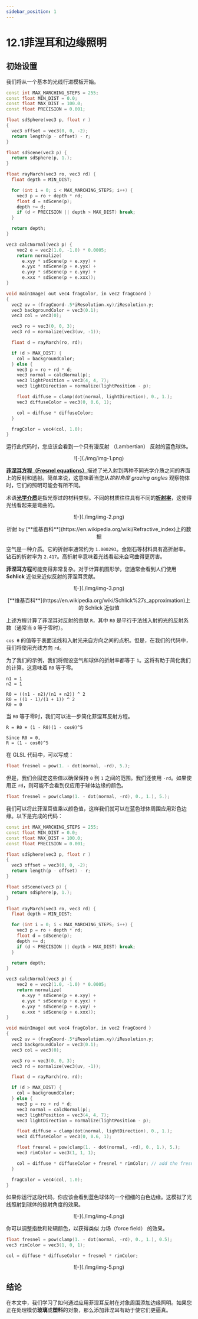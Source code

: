 ```yaml
---
sidebar_position: 1
---
```


# 12.1菲涅耳和边缘照明

## 初始设置

我们将从一个基本的光线行进模板开始。
```cpp
const int MAX_MARCHING_STEPS = 255;
const float MIN_DIST = 0.0;
const float MAX_DIST = 100.0;
const float PRECISION = 0.001;

float sdSphere(vec3 p, float r )
{
  vec3 offset = vec3(0, 0, -2);
  return length(p - offset) - r;
}

float sdScene(vec3 p) {
  return sdSphere(p, 1.);
}

float rayMarch(vec3 ro, vec3 rd) {
  float depth = MIN_DIST;

  for (int i = 0; i < MAX_MARCHING_STEPS; i++) {
    vec3 p = ro + depth * rd;
    float d = sdScene(p);
    depth += d;
    if (d < PRECISION || depth > MAX_DIST) break;
  }

  return depth;
}

vec3 calcNormal(vec3 p) {
    vec2 e = vec2(1.0, -1.0) * 0.0005;
    return normalize(
      e.xyy * sdScene(p + e.xyy) +
      e.yyx * sdScene(p + e.yyx) +
      e.yxy * sdScene(p + e.yxy) +
      e.xxx * sdScene(p + e.xxx));
}

void mainImage( out vec4 fragColor, in vec2 fragCoord )
{
  vec2 uv = (fragCoord-.5*iResolution.xy)/iResolution.y;
  vec3 backgroundColor = vec3(0.1);
  vec3 col = vec3(0);

  vec3 ro = vec3(0, 0, 3);
  vec3 rd = normalize(vec3(uv, -1));

  float d = rayMarch(ro, rd);

  if (d > MAX_DIST) {
    col = backgroundColor;
  } else {
    vec3 p = ro + rd * d;
    vec3 normal = calcNormal(p);
    vec3 lightPosition = vec3(4, 4, 7);
    vec3 lightDirection = normalize(lightPosition - p);

    float diffuse = clamp(dot(normal, lightDirection), 0., 1.);
    vec3 diffuseColor = vec3(0, 0.6, 1);

    col = diffuse * diffuseColor;
  }

  fragColor = vec4(col, 1.0);
}
```

运行此代码时，您应该会看到一个只有漫反射 （Lambertian） 反射的蓝色球体。

<p align="center">![-](./img/img-1.png)</p>

[**菲涅耳方程（Fresnel equations）**](https://en.wikipedia.org/wiki/Fresnel_equations)描述了光入射到两种不同光学介质之间的界面上的反射和透射。简单来说，这意味着当您从*掠射角度 grazing angles* 观察物体时，它们的照明可能会有所不同。

术语[**光学介质**](https://en.wikipedia.org/wiki/Medium_(optics))是指光穿过的材料类型。不同的材质往往具有不同的[**折射率**](https://en.wikipedia.org/wiki/Refractive_index)，这使得光线看起来是弯曲的。

<p align="center">![-](./img/img-2.png)</p>
<p align="center">折射 by [**维基百科**](https://en.wikipedia.org/wiki/Refractive_index)上的数据</p>

空气是一种介质。它的折射率通常约为 `1.000293`。金刚石等材料具有高折射率。钻石的折射率为 `2.417`。高折射率意味着光线看起来会弯曲得更厉害。

**菲涅耳方程**可能变得非常复杂。对于计算机图形学，您通常会看到人们使用 **Schlick** 近似来近似反射的菲涅耳贡献。
<p align="center">![-](./img/img-3.png)</p>
<p align="center">[**维基百科**](https://en.wikipedia.org/wiki/Schlick%27s_approximation)上的 Schlick 近似值</p>

上述方程计算了菲涅耳对反射的贡献 `R`，其中 `R0` 是平行于法线入射的光的反射系数（通常当 `θ` 等于零时）。

`cos θ` 的值等于表面法线和入射光来自方向之间的点积。但是，在我们的代码中，我们将使用光线方向 `rd`。

为了我们的示例，我们将假设空气和球体的折射率都等于 `1`。这将有助于简化我们的计算。这意味着 `R0` 等于零。

```
n1 = 1
n2 = 1

R0 = ((n1 - n2)/(n1 + n2)) ^ 2
R0 = ((1 - 1)/(1 + 1)) ^ 2
R0 = 0
```

当 `R0` 等于零时，我们可以进一步简化菲涅耳反射方程。

```
R = R0 + (1 - R0)(1 - cosθ)^5

Since R0 = 0,
R = (1 - cosθ)^5
```

在 GLSL 代码中，可以写成：

```cpp
float fresnel = pow(1. - dot(normal, -rd), 5.);
```

但是，我们会固定这些值以确保保持 `0` 到 `1` 之间的范围。我们还使用 `-rd`。如果使用正 `rd`，则可能不会看到仅应用于球体边缘的颜色。

```cpp
float fresnel = pow(clamp(1. - dot(normal, -rd), 0., 1.), 5.);
```

我们可以将此菲涅耳值乘以颜色值，这样我们就可以在蓝色球体周围应用彩色边缘。以下是完成的代码：

```cpp
const int MAX_MARCHING_STEPS = 255;
const float MIN_DIST = 0.0;
const float MAX_DIST = 100.0;
const float PRECISION = 0.001;

float sdSphere(vec3 p, float r )
{
  vec3 offset = vec3(0, 0, -2);
  return length(p - offset) - r;
}

float sdScene(vec3 p) {
  return sdSphere(p, 1.);
}

float rayMarch(vec3 ro, vec3 rd) {
  float depth = MIN_DIST;

  for (int i = 0; i < MAX_MARCHING_STEPS; i++) {
    vec3 p = ro + depth * rd;
    float d = sdScene(p);
    depth += d;
    if (d < PRECISION || depth > MAX_DIST) break;
  }

  return depth;
}

vec3 calcNormal(vec3 p) {
    vec2 e = vec2(1.0, -1.0) * 0.0005;
    return normalize(
      e.xyy * sdScene(p + e.xyy) +
      e.yyx * sdScene(p + e.yyx) +
      e.yxy * sdScene(p + e.yxy) +
      e.xxx * sdScene(p + e.xxx));
}

void mainImage( out vec4 fragColor, in vec2 fragCoord )
{
  vec2 uv = (fragCoord-.5*iResolution.xy)/iResolution.y;
  vec3 backgroundColor = vec3(0.1);
  vec3 col = vec3(0);

  vec3 ro = vec3(0, 0, 3);
  vec3 rd = normalize(vec3(uv, -1));

  float d = rayMarch(ro, rd);

  if (d > MAX_DIST) {
    col = backgroundColor;
  } else {
    vec3 p = ro + rd * d;
    vec3 normal = calcNormal(p);
    vec3 lightPosition = vec3(4, 4, 7);
    vec3 lightDirection = normalize(lightPosition - p);

    float diffuse = clamp(dot(normal, lightDirection), 0., 1.);
    vec3 diffuseColor = vec3(0, 0.6, 1);

    float fresnel = pow(clamp(1. - dot(normal, -rd), 0., 1.), 5.);
    vec3 rimColor = vec3(1, 1, 1);

    col = diffuse * diffuseColor + fresnel * rimColor; // add the fresnel contribution
  }

  fragColor = vec4(col, 1.0);
}
```

如果你运行这段代码，你应该会看到蓝色球体的一个细细的白色边缘。这模拟了光线照射到球体的掠射角度的效果。

<p align="center">![-](./img/img-4.png)</p>

你可以调整指数和轮辋颜色，以获得类似 力场（force field） 的效果。

```cpp
float fresnel = pow(clamp(1. - dot(normal, -rd), 0., 1.), 0.5);
vec3 rimColor = vec3(1, 0, 1);

col = diffuse * diffuseColor + fresnel * rimColor;
```
<p align="center">![-](./img/img-5.png)</p>

## 结论
在本文中，我们学习了如何通过应用菲涅耳反射在对象周围添加边缘照明。如果您正在处理模仿**玻璃**或**塑料**的对象，那么添加菲涅耳有助于使它们更逼真。